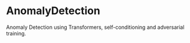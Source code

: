 # AnomalyDetection
Anomaly Detection using Transformers, self-conditioning and adversarial training.
